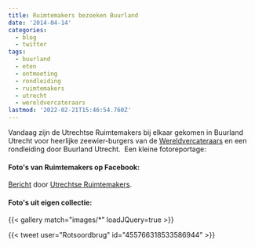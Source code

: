 ```yaml
---
title: Ruimtemakers bezoeken Buurland
date: '2014-04-14'
categories:
  - blog
  - twitter
tags:
  - buurland
  - eten
  - ontmoeting
  - rondleiding
  - ruimtemakers
  - utrecht
  - wereldvercateraars
lastmod: '2022-02-21T15:46:54.760Z'
---
```


Vandaag zijn de Utrechtse Ruimtemakers bij elkaar gekomen in Buurland Utrecht voor heerlijke zeewier-burgers van de [Wereldvercateraars](https://www.facebook.com/dewereldvercateraars) en een rondleiding door Buurland Utrecht.  Een kleine fotoreportage:

#### Foto's van Ruimtemakers op Facebook:
[Bericht](https://www.facebook.com/utrechtseruimtemakers/posts/910346152439960) door [Utrechtse Ruimtemakers](https://www.facebook.com/utrechtseruimtemakers).

#### Foto's uit eigen collectie:

{{< gallery match="images/*" loadJQuery=true >}}

{{< tweet user="Rotsoordbrug" id="455766318533586944" >}}



